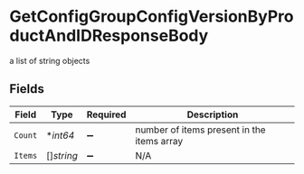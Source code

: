 # GetConfigGroupConfigVersionByProductAndIDResponseBody

a list of string objects


## Fields

| Field                                      | Type                                       | Required                                   | Description                                |
| ------------------------------------------ | ------------------------------------------ | ------------------------------------------ | ------------------------------------------ |
| `Count`                                    | **int64*                                   | :heavy_minus_sign:                         | number of items present in the items array |
| `Items`                                    | []*string*                                 | :heavy_minus_sign:                         | N/A                                        |